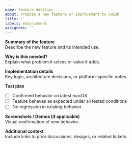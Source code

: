 ```yaml
---
name: Feature Addition
about: Propose a new feature or improvement to Swish
title: ''
labels: enhancement
assignees: ''
---
```


**Summary of the feature**  
Describe the new feature and its intended use.

**Why is this needed?**  
Explain what problem it solves or value it adds.

**Implementation details**  
Key logic, architecture decisions, or platform-specific notes.

**Test plan**  
- [ ] Confirmed behavior on latest macOS
- [ ] Feature behaves as expected under all tested conditions
- [ ] No regression in existing behavior

**Screenshots / Demos (if applicable)**  
Visual confirmation of new behavior.

**Additional context**  
Include links to prior discussions, designs, or related tickets.
